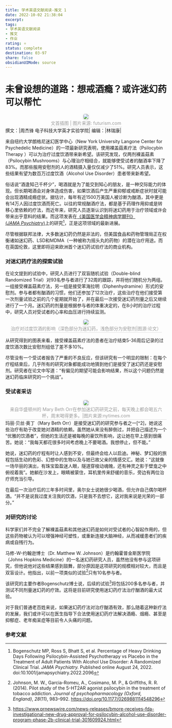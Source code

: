 ```yaml
---
title: 学术英语文献阅读-推文 1
date: 2022-10-02 21:38:04
excerpt: 
tags: 
- 学术英语文献阅读 
- 推文 
- 作业
rating: ⭐
status: complete 
destination: 03-97
share: false
obsidianUIMode: source
---
```

# 未曾设想的道路：想戒酒瘾？或许迷幻药可以帮忙

<center>
    <img style="border-radius: 0.3125em;
    box-shadow: 0 2px 4px 0 rgba(34,36,38,.12),0 2px 10px 0 rgba(34,36,38,.08);" 
    src="https://futurism.com/_next/image?url=https%3A%2F%2Fwp-assets.futurism.com%2F2019%2F05%2Fpsychedelics-alcohol-dependence.png&w=2048&q=75">
    <br>
    <div style="color:orange; border-bottom: 1px solid #d9d9d9;
    display: inline-block;
    color: #999;
    padding: 2px;">文首插图 | 图片来源: futurism.com
    </div>
</center>
撰文：|周杰锋	电子科技大学英才实验学院|
编辑：|林瑞康|

来自纽约大学朗格尼迷幻医学中心（New York University Langone Center for Psychedelic Medicine）的一项最新研究表明，使用裸盖菇素疗法（Psilocybin Therapy ）可以为治疗过度饮酒带来新希望。该研究发现，仅两剂裸盖菇素（Psilocybin Mushrooms）与心理治疗相结合，就能够使受试者的酗酒率下降了83%。而那些服用安慰剂的人的酒精摄入量仅仅减少了51%。研究人员表示，这些结果有望为数百万过度饮酒（Alcohol Use Disorder）患者带来新希望。 

俗话说“酒逢知己千杯少”，喝酒就是为了能交到知心的朋友，是一种交际能力的体现。但长期喝酒会对身体造成伤害，如果饮酒后产生严重抑郁或戒断症状时就可能会出现酒精成瘾症状。据估计，每年有近1500万美国人被诊断为酗酒，其中更是有14万人因过度饮酒而死亡。以往的常规酗酒疗法，都是基于药理作用抑或是转移心里依赖的疗法，而近年来，研究人员逐渐认识到将迷幻药用于治疗领域或许会带来出乎意料的结果。而这项发表在[《美国医学会精神病学期刊》(_JAMA_ _Psychiatry_)](https://jamanetwork.com/journals/jamapsychiatry/fullarticle/2795625?guestAccessKey=ab1fc0a8-8930-47b3-9d4b-831ee984c884&utm_source=For_The_Media&utm_medium=referral&utm_campaign=ftm_links&utm_content=tfl&utm_term=082422)上的研究[^1]，正是这项领域的最新进展。

尽管根据联邦法律，大多数迷幻药仍然是非法的，但美国食品和药物管理局正在权衡诸如迷幻药、LSD和MDMA（一种被称为摇头丸的药物）的潜在治疗用途。而在英国伦敦，这里即将迎来欧洲首个迷幻药试验疗法的商业机构。

### 对迷幻药疗法的探索试验
在论文提到的试验中，研究人员进行了双盲随机试验（Double-blind Randomized Trial）对93名参与者进行了32周的跟踪，并将他们随机分为两组。一组接受裸盖菇素疗法，另一组是接受苯海拉明（Diphenhydramine）形式的安慰剂。参与者都有酗酒的习惯，他们还参加了12次治疗，这些治疗在他们接受第一次剂量试验之前的几个星期就开始了，并在最后一次接受迷幻药剂量之后又继续进行了一个月。迷幻药的剂量是根据参与者的体重决定的，在8小时的治疗过程中，研究人员对受试者的心率和血压进行持续监测。
<center>
    <img style="border-radius: 0.3125em;
    box-shadow: 0 2px 4px 0 rgba(34,36,38,.12),0 2px 10px 0 rgba(34,36,38,.08);" 
    src="https://cdn.jamanetwork.com/ama/content_public/journal/psych/0/m_yoi220046f2_1663018084.15601.png?Expires=1667635411&Signature=LJHAbGUmDPqSwCP19T7QwZKAipwyn71qJQ87z9n-Wkfi~amDCvsFX~VmhD6hK90JCxq3k7cKiC27vP~oV7tJE0TfdDfD8LPPCX1EgNSde~8cEEtmANLMC8C-7BwEBdIOy98tXL7EdpeKxHZrG92Kiw-XKLATb5ijBgoSlJLLbY59GwWQ8ayzQmnEmb~3MnfZApIt0~jUQ0KK4lKeSjwmof6wI9JY1tMTb2z~Id49yhsv76ZsJQfWPNvde4ysOnszKWKLp0yKskAI6bGTGQ3WekUeWbLGQhmefDkjShQymWO-OvDqhzxO7ekd87ZhzIAF4Jkup2~GA7aLh-tlCH~gyQ__&Key-Pair-Id=APKAIE5G5CRDK6RD3PGA">
    <br>
    <div style="color:orange; border-bottom: 1px solid #d9d9d9;
    display: inline-block;
    color: #999;
    padding: 2px;">治疗对过度饮酒的影响（深色部分为迷幻药，浅色部分为安慰剂|图源:论文）</div>
</center>

从研究得到的图表来看，接受裸盖菇素疗法的患者在治疗结束5-36周后记录的过度饮酒次数比安慰剂组低了差不多10%。

尽管没有一个受试者报告了严重的不良反应，但该研究有一个明显的限制：在每个疗程结束后，几乎所有的研究对象都能成功地猜到他们是接受了迷幻药还是安慰剂。研究者在论文中写道：“有偏见的期望可能会影响结果，所以这个问题仍然是迷幻药临床研究的一个挑战”。

### 受试者采访
<center>
    <img style="border-radius: 0.3125em;
    box-shadow: 0 2px 4px 0 rgba(34,36,38,.12),0 2px 10px 0 rgba(34,36,38,.08);" 
    src="https://static01.nyt.com/images/2022/08/25/science/00PSILOCYBIN2/merlin_211872156_1f5495cb-9fd5-4ba4-88be-5b92017b0cd8-superJumbo.jpg?quality=75&auto=webp">
    <br>
    <div style="color:orange; border-bottom: 1px solid #d9d9d9;
    display: inline-block;
    color: #999;
    padding: 2px;">来自华盛顿州的 Mary Beth Orr在参加迷幻药研究之前，每天晚上都会喝五六杯，周末喝得更多。|图片来源:nytimes.com</div>
</center>
玛丽·贝丝·奥丁（Mary Beth Orr）是接受迷幻药的研究参与者之一[^2]，她说这些治疗有助于改变她对酒精的依赖。虽然她从来没有醉倒过，并把自己描述为一个 “优雅的饮酒者”，但她的生活还是被每晚的豪饮所影响，这让她在早上感到很痛苦。她说：“我每天都花很多时间考虑晚上不要喝酒。我想停止，但不能。”

她说，迷幻药的疗程有时让人感到不安，但最终会给人以启迪。神秘、梦幻般的旅程包括生动的色彩、幻想中的生物以及与她已故父亲的情感交汇。她说：“这就像一场华丽的演出，有珠宝盈盈迷人眼，隧道穿梭动魂魄，还有神灵之影于壁龛之中俯视着我”。她躺在沙发上，眼睛被蒙住，耳机里传来舒缓的音乐，旁边有两位治疗师充当引导。 

在最后一次治疗后的三年多时间里，奥尔女士说她很少喝酒，但允许自己偶尔喝杯酒。“并不是说我过度关注我的饮酒，只是我不去想它，这对我来说是光荣的一部分。”

### 对研究的讨论
科学家们并不完全了解裸盖菇素和其他迷幻药是如何对受试者的心智起作用的，但这些药物被认为可以增强神经可塑性，或重新连接大脑神经，从而减缓患者们的疾病或自残行为。

马修-W-约翰逊博士（Dr. Matthew W. Johnson）是约翰霍普金斯医学院（Johns Hopkins Medicine）的一名迷幻药研究人员，虽然他没有参与这项研究，但他说他对这些结果感到鼓舞，部分原因是这项研究的规模相对较大，而且是双盲设计。他指出，以前一项类似的试验[^3]只有10名参与者。

该研究的主要作者Bogenschutz博士说，后续的试验[^4]将包括200多名参与者，并测试不同剂量迷幻药的疗效。这将是目前研究使用迷幻药疗法治疗酗酒的最大试验。

对于我们普通老百姓来说，如果迷幻药疗法对治疗酗酒有效，那么随着这种新疗法的发展，我们或许可以在医生指导下合法使用迷幻药疗法解决酒瘾、烟瘾、甚至是抑郁症、老年痴呆症等目前令人头痛的问题。

### 参考文献
[^1]: Bogenschutz MP, Ross S, Bhatt S, et al. Percentage of Heavy Drinking Days Following Psilocybin-Assisted Psychotherapy vs Placebo in the Treatment of Adult Patients With Alcohol Use Disorder: A Randomized Clinical Trial. _JAMA Psychiatry._ Published online August 24, 2022. doi:10.1001/jamapsychiatry.2022.2096

[^2]: https://www.nytimes.com/2022/08/25/health/psilocybin-mushrooms-alcohol-addiction.html

[^3]: Johnson, M. W., Garcia-Romeu, A., Cosimano, M. P., & Griffiths, R. R. (2014). Pilot study of the 5-HT2AR agonist psilocybin in the treatment of tobacco addiction. _Journal of psychopharmacology (Oxford, England)_, _28_(11), 983–992. https://doi.org/10.1177/0269881114548296

[^4]: https://www.prnewswire.com/news-releases/bmore-receives-fda-investigational-new-drug-approval-for-psilocybin-alcohol-use-disorder-program-phase-2b-clinical-trial-301609924.html